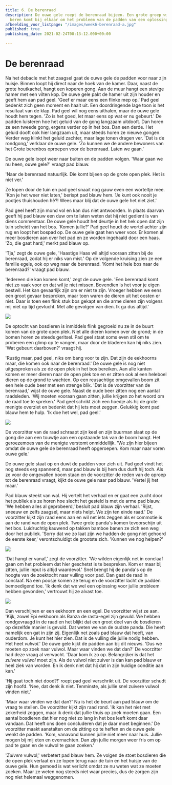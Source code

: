 ```yaml
---
title: 6. De berenraad
description: De ouwe gele roept de berenraad bijeen. Een grote groep wijze en oudere
  beren komt bij elkaar om het probleem van de padden van een oplossing te voorzien.
afbeelding_voor_listpage: "/images/week6-berenraad-a.jpg"
published: true
publishing_date: 2021-02-24T08:13:12.000+00:00

---
```

# De berenraad

Na het debacle met het zaagsel gaat de ouwe gele de padden voor naar zijn huisje. Binnen loopt hij direct naar de hoek van de kamer. Daar, naast de grote houtkachel, hangt een koperen gong. Aan de muur hangt een stevige hamer met een vilten kop. De ouwe gele pakt de hamer uit zijn houder en geeft hem aan pad geel. 'Geef er maar eens een flinke mep op.' Pad geel bedenkt zich geen moment en haalt uit. Een doordringende lage toon is het resultaat van de klap. Pad geel wil nog eens uithalen, maar de ouwe gele houdt hem tegen. 'Zo is het goed, let maar eens op wat er nu gebeurt.' De padden luisteren hoe het geluid van de gong langzaam uitdooft. Dan horen ze een tweede gong, ergens verder op in het bos. Dan een derde. Het geluid dooft ook hier langzaam uit, maar steeds horen ze nieuwe gongen. Verder weg klinkt het geluid zachter, maar lage tonen dragen ver. 'Dat is de rondgong,' verklaar de ouwe gele. 'Zo kunnen we de andere bewoners van het Grote berenbos oproepen voor de berenraad. Laten we gaan.'

De ouwe gele loopt weer naar buiten en de padden volgen. 'Waar gaan we nu heen, ouwe gele?' vraagt pad blauw.

'Naar de berenraad natuurlijk. Die komt bijeen op de grote open plek. Het is niet ver.'

Ze lopen door de tuin en pad geel snaait nog gauw even een worteltje mee. 'Kon je het weer niet laten,' berispt pad blauw hem. 'Je kunt ook nooit je pootjes thuishouden hè?! Wees maar blij dat de ouwe gele het niet ziet.'

Pad geel heeft zijn mond vol en kan dus niet antwoorden. In plaats daarvan geeft hij pad blauw een duw om te laten weten dat hij niet gedient is van diens commentaar. De ouwe gele houdt het deurtje in het hek open dat zijn tuin scheidt van het bos. 'Komen jullie?' Pad geel houdt de wortel achter zijn rug en loopt het bospad op. De ouwe gele gaat hen weer voor. Er komen al meer bosdieren aan over het pad en ze worden ingehaald door een haas. 'Zo, die gaat hard,' merkt pad blauw op.

'Tja,' zegt de ouwe gele, 'Haastige Haas wil altijd vooraan zitten bij de berenraad, zodat hij er niks van mist.' Op de volgende kruising zien ze een familie egels, ook op weg naar de berenraad. 'Komt het hele bos naar de berenraad?' vraagt pad blauw.

'Iedereen die kan komen komt,' zegt de ouwe gele. 'Een berenraad komt niet zo vaak voor en dat wil je niet missen. Bovendien is het voor je eigen bestwil. Het kan gevaarlijk zijn om er niet te zijn. Vroeger hebben we eens een groot gevaar besproken, maar toen waren de dieren uit het oosten er niet. Daar is toen een flink stuk bos gekapt en die arme dieren zijn volgens mij niet op tijd gevlucht. Met alle gevolgen van dien. Ik ga dus altijd.'

![](/images/week6-berenraad-a.jpg)

De optocht van bosdieren is inmiddels flink gegroeid nu ze in de buurt komen van de grote open plek. Niet alle dieren komen over de grond; in de bomen horen ze steeds geritsel. Pad geel staat soms even stil om te proberen een glimp op te vangen, maar door de bladeren kan hij niks zien. 'Wat gebeurt daarboven?' vraagt hij.

'Rustig maar, pad geel, niks om bang voor te zijn. Dat zijn de eekhoorns maar, die komen ook naar de berenraad.' De ouwe gele is nog niet uitgesproken als ze de open plek in het bos bereiken. Aan alle kanten komen er meer dieren naar de open plek toe en er zitten ook al een heleboel dieren op de grond te wachten. Op een reusachtige omgevallen boom zit een hele oude beer met een strenge blik. 'Dat is de voorzitter van de berenraad,' wijst de ouwe gele. Naast de oude beer zitten nog een aantal raadsleden. 'Wij moeten vooraan gaan zitten, jullie krijgen zo het woord om de raad toe te spreken.' Pad geel schrikt zich een hoedje als hij de grote menigte overziet en bedenkt dat hij iets moet zeggen. Gelukkig komt pad blauw hem te hulp. 'Ik doe het wel, pad geel.'

![](/images/week6-opperbeer-a.jpg)

De voorzitter van de raad schraapt zijn keel en zijn buurman slaat op de gong die aan een touwtje aan een opstaande tak van de boom hangt. Het geroezemoes van de menigte verstomt onmiddellijk. 'We zijn hier bijeen omdat de ouwe gele de berenraad heeft opgeroepen. Kom maar naar voren ouwe gele.'

De ouwe gele staat op en duwt de padden voor zich uit. Pad geel vindt het nog steeds erg spannend, maar pad blauw is bij hem dus durft hij toch. Als ze voor de omgevallen boom staan en de voorzitter de reden van de oproep tot de berenraad vraagt, kijkt de ouwe gele naar pad blauw. 'Vertel jij het maar.'

Pad blauw steekt van wal. Hij vertelt het verhaal en er gaat een zucht door het publiek als ze horen hoe slecht het gesteld is met de arme pad blauw. 'We hebben alles al geprobeerd,' besluit pad blauw zijn verhaal. 'Rijst, sneeuw en zelfs zaagsel, maar niets helpt. We zijn ten einde raad.' De voorzitter kijkt zijn raad eens aan en wil net iets zeggen als er commotie is aan de rand van de open plek. Twee grote panda's komen tevoorschijn uit het bos. Luidruchtig kauwend op takken bamboe banen ze zich een weg door het publiek. 'Sorry dat we zo laat zijn we hadden de gong niet gehoord de eerste keer,' verontschuldigt de grootste zich. 'Kunnen we nog helpen?'

![](/images/week6-pandas-a.jpg)

'Dat hangt er vanaf,' zegt de voorzitter. 'We wilden eigenlijk net in conclaaf gaan om het probleem dat hier geschetst is te bespreken. Kom er maar bij zitten, jullie input is altijd waardevol.' Snel brengt hij de panda's op de hoogte van de zoektocht naar vulling voor pad. Dan gaat de raad in conclaaf. Na een poosje komen ze terug en de voorzitter lacht de padden bemoedigend toe. 'Ik denk dat we wel een oplossing voor jullie probleem hebben gevonden,' vertrouwt hij ze alvast toe.

![](/images/week6-egel-en-eekhoorn-a.jpg)

Dan verschijnen er een eekhoorn en een egel. De voorzitter wijst ze aan. 'Kijk, zowel Epi eekhoorn als Ranza de rasta-egel zijn gevuld. We hebben rondgevraagd in de raad en het blijkt dat een groot deel van de bosdieren op dezelfde manier is gevuld. Dat weten we van de oudste panda. Die heeft namelijk een gat in zijn zij. Eigenlijk net zoals pad blauw dat heeft, van ouderdom. Je kunt het hier zien. Dat is de vulling die jullie nodig hebben. Het heet _vulwol_.' De ouwe gele kijkt de padden aan bij dit nieuws. 'Dus we moeten op zoek naar vulwol. Maar waar vinden we dat dan?' De voorzitter had deze vraag al verwacht. 'Daar kom ik zo op. Belangrijker is dat het _zuivere vulwol_ moet zijn. Als de vulwol niet zuiver is dan kan pad blauw er heel ziek van worden. En ik denk niet dat hij dat in zijn huidige conditie aan kan.'

'Hij gaat toch niet dood?!' roept pad geel verschrikt uit. De voorzitter schudt zijn hoofd. 'Nee, dat denk ik niet. Tenminste, als jullie snel zuivere vulwol vinden niet.'

'Maar waar vinden we dat dan?' Nu is het de beurt aan pad blauw om de vraag te stellen. De voorzitter kijkt zijn raad rond. 'Ik kan het niet met zekerheid zeggen, maar ik denk dat jullie thuis op zoek moeten gaan. Een aantal bosdieren dat hier nog niet zo lang in het bos leeft komt daar vandaan. Dat heeft ons doen concluderen dat je daar moet beginnen.' De voorzitter maakt aanstalten om de zitting op te heffen en de ouwe gele wenkt de padden. 'Kom, vanavond kunnen jullie niet meer naar huis. Jullie mogen bij mij eten en overnachten. Dan zijn jullie morgen weer fris om op pad te gaan en de vulwol te gaan zoeken.'

'_Zuivere_ vulwol,' verbetert pad blauw hem. Ze volgen de stoet bosdieren die de open plek verlaat en ze lopen terug naar de tuin en het huisje van de ouwe gele. Hun gemoed is wat verlicht omdat ze nu weten wat ze moeten zoeken. Maar ze weten nog steeds niet waar precies, dus de zorgen zijn nog niet helemaal weggenomen.